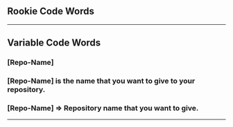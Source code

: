 ## **Rookie Code Words**

___

## **Variable Code Words**

### **[Repo-Name]**

### [Repo-Name] is the name that you want to give to your repository. 

### [Repo-Name] => Repository name that you want to give. 

___